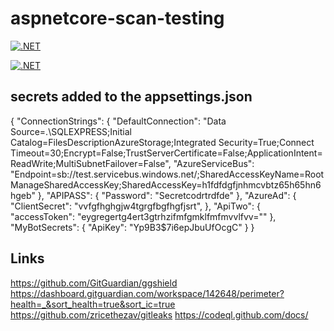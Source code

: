 # aspnetcore-scan-testing

[![.NET](https://github.com/damienbod/aspnetcore-scan-testing/actions/workflows/dotnet-gitguardian.yml/badge.svg)](https://github.com/damienbod/aspnetcore-scan-testing/actions/workflows/dotnet-gitguardian.yml)

[![.NET](https://github.com/damienbod/aspnetcore-scan-testing/actions/workflows/dotnet-gitleaks.yml/badge.svg)](https://github.com/damienbod/aspnetcore-scan-testing/actions/workflows/dotnet-gitleaks.yml)

## secrets added to the appsettings.json
{
   "ConnectionStrings": {
    "DefaultConnection": "Data Source=.\\SQLEXPRESS;Initial Catalog=FilesDescriptionAzureStorage;Integrated Security=True;Connect Timeout=30;Encrypt=False;TrustServerCertificate=False;ApplicationIntent=ReadWrite;MultiSubnetFailover=False",
    "AzureServiceBus": "Endpoint=sb://test.servicebus.windows.net/;SharedAccessKeyName=RootManageSharedAccessKey;SharedAccessKey=h1fdfdgfjnhmcvbtz65h65hn6hgeb"
  },
  "APIPASS": {
    "Password": "Secretcodrtrdfde"
  },
  "AzureAd": {
    "ClientSecret": "vvfgfhghgjw4tgrgfbgfhgfjsrt",
  },
  "ApiTwo": {
    "accessToken": "eygregertg4ert3gtrhzifmfgmklfmfmvvlfvv=""
  },
  "MyBotSecrets": {
    "ApiKey": "Yp9B3$7i6epJbuUfOcgC"
  }
}

## Links
https://github.com/GitGuardian/ggshield
https://dashboard.gitguardian.com/workspace/142648/perimeter?health=_&sort_health=true&sort_ic=true
https://github.com/zricethezav/gitleaks
https://codeql.github.com/docs/

